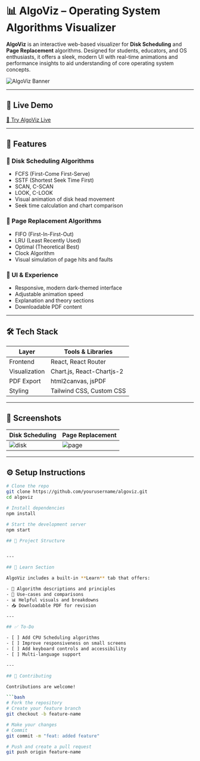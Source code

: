 # 📊 AlgoViz – Operating System Algorithms Visualizer

**AlgoViz** is an interactive web-based visualizer for **Disk Scheduling** and **Page Replacement** algorithms. Designed for students, educators, and OS enthusiasts, it offers a sleek, modern UI with real-time animations and performance insights to aid understanding of core operating system concepts.

![AlgoViz Banner](./assets/algoviz.png) <!-- Optional: Replace with your actual image -->

---

## 🚀 Live Demo

[🔗 Try AlgoViz Live](https://disk-visualizer.vercel.app/)

---

## 📌 Features

### 🔄 Disk Scheduling Algorithms
- FCFS (First-Come First-Serve)
- SSTF (Shortest Seek Time First)
- SCAN, C-SCAN
- LOOK, C-LOOK
- Visual animation of disk head movement
- Seek time calculation and chart comparison

### 🧠 Page Replacement Algorithms
- FIFO (First-In-First-Out)
- LRU (Least Recently Used)
- Optimal (Theoretical Best)
- Clock Algorithm
- Visual simulation of page hits and faults

### 🎨 UI & Experience
- Responsive, modern dark-themed interface
- Adjustable animation speed
- Explanation and theory sections
- Downloadable PDF content

---

## 🛠️ Tech Stack

| Layer       | Tools & Libraries                          |
|-------------|---------------------------------------------|
| Frontend    | React, React Router                        |
| Visualization | Chart.js, React-Chartjs-2               |
| PDF Export  | html2canvas, jsPDF                         |
| Styling     | Tailwind CSS, Custom CSS                   |

---

## 📸 Screenshots

| Disk Scheduling              | Page Replacement             |
|-----------------------------|------------------------------|
| ![disk](./assets/disk.png)  | ![page](./assets/page.png)   |

---

## ⚙️ Setup Instructions

```bash
# Clone the repo
git clone https://github.com/yourusername/algoviz.git
cd algoviz

# Install dependencies
npm install

# Start the development server
npm start

## 📁 Project Structure


---

## 📄 Learn Section

AlgoViz includes a built-in **Learn** tab that offers:

- 📘 Algorithm descriptions and principles  
- 🧠 Use-cases and comparisons  
- 📊 Helpful visuals and breakdowns  
- 📥 Downloadable PDF for revision  

---

## ✅ To-Do

- [ ] Add CPU Scheduling algorithms  
- [ ] Improve responsiveness on small screens  
- [ ] Add keyboard controls and accessibility  
- [ ] Multi-language support  

---

## 🤝 Contributing

Contributions are welcome!

```bash
# Fork the repository
# Create your feature branch
git checkout -b feature-name

# Make your changes
# Commit
git commit -m "feat: added feature"

# Push and create a pull request
git push origin feature-name
